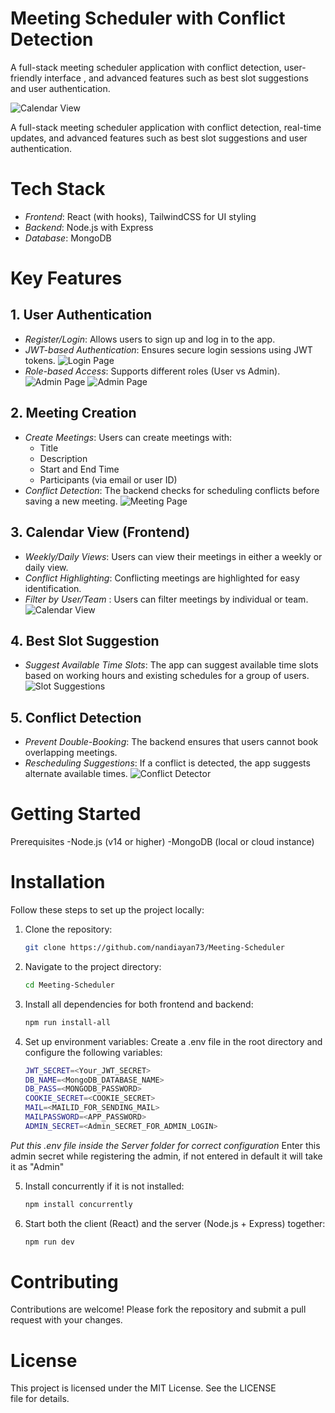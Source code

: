 # Meeting Scheduler with Conflict Detection
A full-stack meeting scheduler application with conflict detection, user-friendly interface , and advanced features such as best slot suggestions and user authentication.

![Calendar View](./assets/CalendarView.png)

A full-stack meeting scheduler application with conflict detection, real-time updates, and advanced features such as best slot suggestions and user authentication.

# Tech Stack

- *Frontend*: React (with hooks), TailwindCSS for UI styling
- *Backend*: Node.js with Express
- *Database*: MongoDB


# Key Features


## 1. User Authentication
- *Register/Login*: Allows users to sign up and log in to the app.
- *JWT-based Authentication*: Ensures secure login sessions using JWT tokens.
![Login Page](./assets/Login.jpg)
- *Role-based Access*: Supports different roles (User vs Admin).
![Admin Page](./assets/Admin_Signup.png)
![Admin Page](./assets/Admin_Signin.png)

## 2. Meeting Creation
- *Create Meetings*: Users can create meetings with:
  - Title
  - Description
  - Start and End Time
  - Participants (via email or user ID)
- *Conflict Detection*: The backend checks for scheduling conflicts before saving a new meeting.
![Meeting Page](./assets/MeetingScheduling.png)


## 3. Calendar View (Frontend)
- *Weekly/Daily Views*: Users can view their meetings in either a weekly or daily view.
- *Conflict Highlighting*: Conflicting meetings are highlighted for easy identification.
- *Filter by User/Team* : Users can filter meetings by individual or team.
![Calendar View](./assets/CalendarView.png)


## 4. Best Slot Suggestion
- *Suggest Available Time Slots*: The app can suggest available time slots based on working hours and existing schedules for a group of users.
![Slot Suggestions](./assets/SlotSuggestions.jpg)


## 5. Conflict Detection
- *Prevent Double-Booking*: The backend ensures that users cannot book overlapping meetings.
- *Rescheduling Suggestions*: If a conflict is detected, the app suggests alternate available times.
![Conflict Detector](./assets/ConflictDetection.png)

# Getting Started
Prerequisites
-Node.js (v14 or higher)
-MongoDB (local or cloud instance)

# Installation

Follow these steps to set up the project locally:

1. Clone the repository:
   ```bash
   git clone https://github.com/nandiayan73/Meeting-Scheduler

2. Navigate to the project directory:
    ```bash
    cd Meeting-Scheduler

3. Install all dependencies for both frontend and backend:
    ```bash
    npm run install-all

4. Set up environment variables: Create a .env file in the root directory and configure the following variables:
    ```bash
    JWT_SECRET=<Your_JWT_SECRET>
    DB_NAME=<MongoDB_DATABASE_NAME>
    DB_PASS=<MONGODB_PASSWORD>
    COOKIE_SECRET=<COOKIE_SECRET>
    MAIL=<MAILID_FOR_SENDING_MAIL>
    MAILPASSWORD=<APP_PASSWORD>
    ADMIN_SECRET=<Admin_SECRET_FOR_ADMIN_LOGIN>
*Put this .env file inside the Server folder for correct configuration*
Enter this admin secret while registering the admin, if not entered in default it will take it as "Admin" 

5. Install concurrently if it is not installed:
    ```bash
    npm install concurrently

6. Start both the client (React) and the server (Node.js + Express) together:
    ```bash
    npm run dev

# Contributing
Contributions are welcome! Please fork the repository and submit a pull request with your changes.

# License
This project is licensed under the MIT License. See the LICENSE file for details.
 
